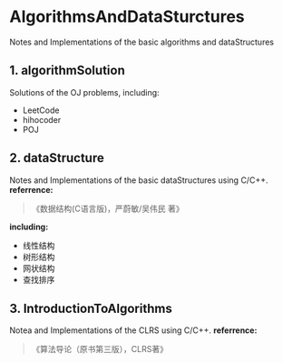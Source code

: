 # AlgorithmsAndDataSturctures
Notes and Implementations of the basic algorithms and dataStructures

## 1. algorithmSolution
Solutions of the OJ problems, including:   

 - LeetCode
 - hihocoder 
 - POJ

## 2. dataStructure
Notes and Implementations of the basic dataStructures using C/C++.
**referrence:**
> 《数据结构(C语言版)，严蔚敏/吴伟民 著》

**including:**

 - 线性结构
 - 树形结构
 - 网状结构
 - 查找排序

## 3. IntroductionToAlgorithms
Notea and Implementations of the CLRS using C/C++.
**referrence:**
>  《算法导论（原书第三版），CLRS著》

